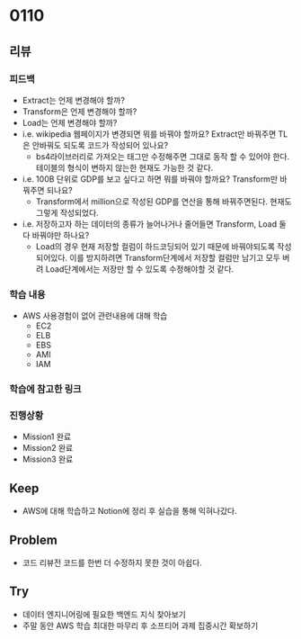 # 0110
## 리뷰
### 피드백
- Extract는 언제 변경해야 할까?
- Transform은 언제 변경해야 할까?
- Load는 언제 변경해야 할까?
- i.e. wikipedia 웹페이지가 변경되면 뭐를 바꿔야 할까요? Extract만 바꿔주면 TL은 안바꿔도 되도록 코드가 작성되어 있나요?
  - bs4라이브러리로 가져오는 태그만 수정해주면 그대로 동작 할 수 있어야 한다. 테이블의 형식이 변하지 않는한 현재도 가능한 것 같다.
- i.e. 100B 단위로 GDP를 보고 싶다고 하면 뭐를 바꿔야 할까요? Transform만 바꿔주면 되나요?
  - Transform에서 million으로 작성된 GDP를 연산을 통해 바꿔주면된다. 현재도 그렇게 작성되었다.
- i.e. 저장하고자 하는 데이터의 종류가 늘어나거나 줄어들면 Transform, Load 둘다 바꿔야만 하나요?
  - Load의 경우 현재 저장할 컬럼이 하드코딩되어 있기 때문에 바꿔야되도록 작성되어있다. 이를 방지하려면 Transform단계에서 저장할 컬럼만 남기고 모두 버려 Load단계에서는 저장만 할 수 있도록 수정해야할 것 같다.
### 학습 내용
- AWS 사용경험이 없어 관련내용에 대해 학습
  - EC2
  - ELB
  - EBS
  - AMI
  - IAM
### 학습에 참고한 링크
### 진행상황
- Mission1 완료
- Mission2 완료
- Mission3 완료
## Keep
- AWS에 대해 학습하고 Notion에 정리 후 실습을 통해 익혀나갔다.
## Problem
- 코드 리뷰전 코드를 한번 더 수정하지 못한 것이 아쉽다.
## Try
- 데이터 엔지니어링에 필요한 백엔드 지식 찾아보기
- 주말 동안 AWS 학습 최대한 마무리 후 소프티어 과제 집중시간 확보하기